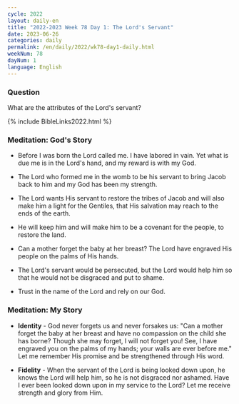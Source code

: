 ```yaml
---
cycle: 2022
layout: daily-en
title: "2022-2023 Week 78 Day 1: The Lord's Servant"
date: 2023-06-26
categories: daily
permalink: /en/daily/2022/wk78-day1-daily.html
weekNum: 78
dayNum: 1
language: English
---
```


### Question     
What are the attributes of the Lord's servant?

{% include BibleLinks2022.html %} 

### Meditation: God's Story   
+ Before I was born the Lord called me. I have labored in vain. Yet what is due me is in the Lord's hand, and my reward is with my God. 

+ The Lord who formed me in the womb to be his servant to bring Jacob back to him and my God has been my strength. 

+ The Lord wants His servant to restore the tribes of Jacob and will also make him a light for the Gentiles, that His salvation may reach to the ends of the earth. 

+ He will keep him and will make him to be a covenant for the people, to restore the land. 

+ Can a mother forget the baby at her breast? The Lord have engraved His people on the palms of His hands. 

+ The Lord's servant would be persecuted, but the Lord would help him so that he would not be disgraced and put to shame. 

+ Trust in the name of the Lord and rely on our God. 

### Meditation: My Story   
+ **Identity** - God never forgets us and never forsakes us: "Can a mother forget the baby at her breast and have no compassion on the child she has borne? Though she may forget, I will not forget you! See, I have engraved you on the palms of my hands; your walls are ever before me." Let me remember His promise and be strengthened through His word. 

+ **Fidelity** - When the servant of the Lord is being looked down upon, he knows the Lord will help him, so he is not disgraced nor ashamed. Have I ever been looked down upon in my service to the Lord? Let me receive strength and glory from Him. 
